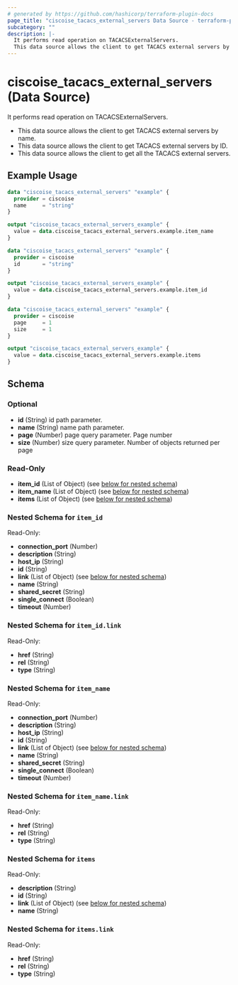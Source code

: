```yaml
---
# generated by https://github.com/hashicorp/terraform-plugin-docs
page_title: "ciscoise_tacacs_external_servers Data Source - terraform-provider-ciscoise"
subcategory: ""
description: |-
  It performs read operation on TACACSExternalServers.
  This data source allows the client to get TACACS external servers by name.This data source allows the client to get TACACS external servers by ID.This data source allows the client to get all the TACACS external servers.
---
```


# ciscoise_tacacs_external_servers (Data Source)

It performs read operation on TACACSExternalServers.

- This data source allows the client to get TACACS external servers by name.
- This data source allows the client to get TACACS external servers by ID.
- This data source allows the client to get all the TACACS external servers.

## Example Usage

```terraform
data "ciscoise_tacacs_external_servers" "example" {
  provider = ciscoise
  name     = "string"
}

output "ciscoise_tacacs_external_servers_example" {
  value = data.ciscoise_tacacs_external_servers.example.item_name
}

data "ciscoise_tacacs_external_servers" "example" {
  provider = ciscoise
  id       = "string"
}

output "ciscoise_tacacs_external_servers_example" {
  value = data.ciscoise_tacacs_external_servers.example.item_id
}

data "ciscoise_tacacs_external_servers" "example" {
  provider = ciscoise
  page     = 1
  size     = 1
}

output "ciscoise_tacacs_external_servers_example" {
  value = data.ciscoise_tacacs_external_servers.example.items
}
```

<!-- schema generated by tfplugindocs -->
## Schema

### Optional

- **id** (String) id path parameter.
- **name** (String) name path parameter.
- **page** (Number) page query parameter. Page number
- **size** (Number) size query parameter. Number of objects returned per page

### Read-Only

- **item_id** (List of Object) (see [below for nested schema](#nestedatt--item_id))
- **item_name** (List of Object) (see [below for nested schema](#nestedatt--item_name))
- **items** (List of Object) (see [below for nested schema](#nestedatt--items))

<a id="nestedatt--item_id"></a>
### Nested Schema for `item_id`

Read-Only:

- **connection_port** (Number)
- **description** (String)
- **host_ip** (String)
- **id** (String)
- **link** (List of Object) (see [below for nested schema](#nestedobjatt--item_id--link))
- **name** (String)
- **shared_secret** (String)
- **single_connect** (Boolean)
- **timeout** (Number)

<a id="nestedobjatt--item_id--link"></a>
### Nested Schema for `item_id.link`

Read-Only:

- **href** (String)
- **rel** (String)
- **type** (String)



<a id="nestedatt--item_name"></a>
### Nested Schema for `item_name`

Read-Only:

- **connection_port** (Number)
- **description** (String)
- **host_ip** (String)
- **id** (String)
- **link** (List of Object) (see [below for nested schema](#nestedobjatt--item_name--link))
- **name** (String)
- **shared_secret** (String)
- **single_connect** (Boolean)
- **timeout** (Number)

<a id="nestedobjatt--item_name--link"></a>
### Nested Schema for `item_name.link`

Read-Only:

- **href** (String)
- **rel** (String)
- **type** (String)



<a id="nestedatt--items"></a>
### Nested Schema for `items`

Read-Only:

- **description** (String)
- **id** (String)
- **link** (List of Object) (see [below for nested schema](#nestedobjatt--items--link))
- **name** (String)

<a id="nestedobjatt--items--link"></a>
### Nested Schema for `items.link`

Read-Only:

- **href** (String)
- **rel** (String)
- **type** (String)


